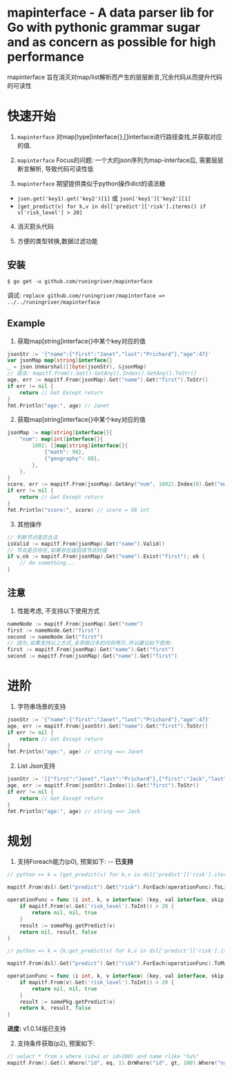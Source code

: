 # mapinterface - A data parser lib for Go with pythonic grammar sugar and as concern as possible for high performance

mapinterface 旨在消灭对map/list解析而产生的层层断言,冗余代码从而提升代码的可读性

# 快速开始
1. `mapinterface` 对map[type]interface{},[]interface进行路径查找,并获取对应的值.

2. `mapinterface` Focus的问题: 一个大的json序列为map-interface后, 需要层层断言解析, 导致代码可读性低

3. `mapinterface` 期望提供类似于python操作dict的语法糖
 - `json.get('key1).get('key2')[1]` 或 `json['key1']['key2'][1]`
 - `[get_predict(v) for k,v in dsl['predict']['risk'].iterms() if v['risk_level'] > 20]`

4. 消灭箭头代码

6. 方便的类型转换,数据过滤功能

## 安装

```shell
$ go get -u github.com/runingriver/mapinterface
```
调试: `replace github.com/runingriver/mapinterface => ../../runingriver/mapinterface`

## Example
1. 获取map[string]interface{}中某个key对应的值
```go
jsonStr := '{"name":{"first":"Janet","last":"Prichard"},"age":47}'
var jsonMap map[string]interface{}
_ = json.Unmarshal([]byte(jsonStr), &jsonMap)
// 语法: mapitf.From().Get().GetAny().Index().GetAny().ToStr()
age, err := mapitf.From(jsonMap).Get("name").Get("first").ToStr()
if err != nil {
    return // Get Except return
}
fmt.Println("age:", age) // Janet
```

2. 获取map[string]interface{}中某个key对应的值
```go
jsonMap := map[string]interface{}{
    "num": map[int]interface{}{
        1002: []map[string]interface{}{
            {"math": 98},
            {"geography": 88},
        },
    },
}
score, err := mapitf.From(jsonMap).GetAny("num", 1002).Index(0).Get("math").ToInt()
if err != nil {
    return // Get Except return
}
fmt.Println("score:", score) // score = 98 int
```
3. 其他操作
```go
// 判断节点是否合法
isValid := mapitf.From(jsonMap).Get("name").Valid()
// 节点是否存在,如果存在返回该节点的值
if v,ok := mapitf.From(jsonMap).Get("name").Exist("first"); ok {
	// do something...
}
```

## 注意
1. 性能考虑, 不支持以下使用方式
```go
nameNode := mapitf.From(jsonMap).Get("name")
first := nameNode.Get("first")
second := nameNode.Get("first")
// 因为,如果支持以上方式,会导致过多的内存拷贝,所以建议如下使用:
first := mapitf.From(jsonMap).Get("name").Get("first")
second := mapitf.From(jsonMap).Get("name").Get("first")
```

# 进阶
1. 字符串场景的支持
```go
jsonStr := '{"name":{"first":"Janet","last":"Prichard"},"age":47}'
age, err := mapitf.From(jsonStr).Get("name").Get("first").ToStr()
if err != nil {
    return // Get Except return
}
fmt.Println("age:", age) // string ==> Janet
```

2. List Json支持
```go
jsonStr := '[{"first":"Janet","last":"Prichard"},{"first":"Jack","last":"Jam"}]'
age, err := mapitf.From(jsonStr).Index(1).Get("first").ToStr()
if err != nil {
    return // Get Except return
}
fmt.Println("age:", age) // string ==> Jack
```

# 规划
1. 支持Foreach能力(p0), 预案如下:  -- **已支持**
```go
// python => k = [get_predict(v) for k,v in dsl['predict']['risk'].iterms() if v['risk_level'] > 20]

mapitf.From(dsl).Get("predict").Get("risk").ForEach(operationFunc).ToListStr()

operationFunc = func (i int, k, v interface) (key, val interface, skip bool) {
	if mapitf.From(v).Get('risk_level').ToInt() > 20 {
		return nil, nil, true
    }   
    result := somePkg.getPredict(v)
	return nil, result, false
}
```

```go
// python => k = {k:get_predict(v) for k,v in dsl['predict']['risk'].iterms() if v['risk_level'] > 20}

mapitf.From(dsl).Get("predict").Get("risk").ForEach(operationFunc).ToMap()

operationFunc = func (i int, k, v interface) (key, val interface, skip bool) {
	if mapitf.From(v).Get('risk_level').ToInt() > 20 {
		return nil, nil, true
    }  
    result := somePkg.getPredict(v)
	return k, result, false
}
```
**进度:** v1.0.14版已支持

2. 支持条件获取(p2), 预案如下:
```go
// select * from x where (id=1 or id>100) and name rlike "hu%"
mapitf.From().Get().Where("id", eq, 1).OrWhere("id", gt, 100).Where("name", startWith, "hu").ToList()
```

